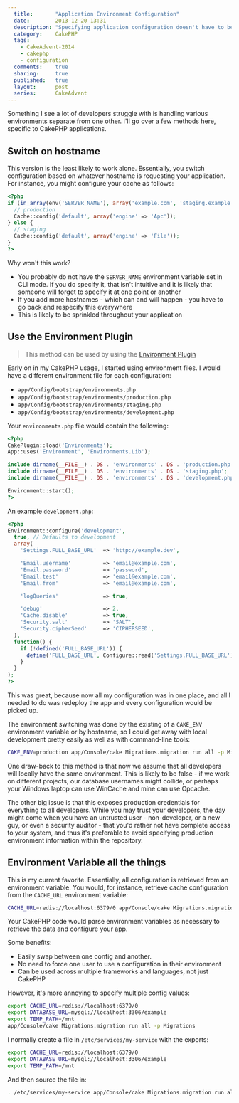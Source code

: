 ```yaml
---
  title:       "Application Environment Configuration"
  date:        2013-12-20 13:31
  description: "Specifying application configuration doesn't have to be hard, and here are three ways to do it!"
  category:    CakePHP
  tags:
    - CakeAdvent-2014
    - cakephp
    - configuration
  comments:    true
  sharing:     true
  published:   true
  layout:      post
  series:      CakeAdvent
---
```


Something I see a lot of developers struggle with is handling various environments separate from one other. I'll go over a few methods here, specific to CakePHP applications.

## Switch on hostname

This version is the least likely to work alone. Essentially, you switch configuration based on whatever hostname is requesting your application. For instance, you might configure your cache as follows:

```php
<?php
if (in_array(env('SERVER_NAME'), array('example.com', 'staging.example.com'))) {
  // production
  Cache::config('default', array('engine' => 'Apc'));
} else {
  // staging
  Cache::config('default', array('engine' => 'File'));
}
?>
```

Why won't this work?

- You probably do not have the `SERVER_NAME` environment variable set in CLI mode. If you do specify it, that isn't intuitive and it is likely that someone will forget to specify it at one point or another
- If you add more hostnames - which can and will happen - you have to go back and respecify this everywhere
- This is likely to be sprinkled throughout your application

## Use the Environment Plugin

> This method can be used by using the [Environment Plugin](https://github.com/octobear/cakephp-environments)

Early on in my CakePHP usage, I started using environment files. I would have a different environment file for each configuration:

- `app/Config/bootstrap/environments.php`
- `app/Config/bootstrap/environments/production.php`
- `app/Config/bootstrap/environments/staging.php`
- `app/Config/bootstrap/environments/development.php`

Your `environments.php` file would contain the following:

```php
<?php
CakePlugin::load('Environments');
App::uses('Environment', 'Environments.Lib');

include dirname(__FILE__) . DS . 'environments' . DS . 'production.php';
include dirname(__FILE__) . DS . 'environments' . DS . 'staging.php';
include dirname(__FILE__) . DS . 'environments' . DS . 'development.php';

Environment::start();
?>
```

An example `development.php`:

```php
<?php
Environment::configure('development',
  true, // Defaults to development
  array(
    'Settings.FULL_BASE_URL'  => 'http://example.dev',

    'Email.username'          => 'email@example.com',
    'Email.password'          => 'password',
    'Email.test'              => 'email@example.com',
    'Email.from'              => 'email@example.com',

    'logQueries'              => true,

    'debug'                   => 2,
    'Cache.disable'           => true,
    'Security.salt'           => 'SALT',
    'Security.cipherSeed'     => 'CIPHERSEED',
  ),
  function() {
    if (!defined('FULL_BASE_URL')) {
      define('FULL_BASE_URL', Configure::read('Settings.FULL_BASE_URL'));
    }
  }
);
?>
```

This was great, because now all my configuration was in one place, and all I needed to do was redeploy the app and every configuration would be picked up.

The environment switching was done by the existing of a `CAKE_ENV` environment variable or by hostname, so I could get away with local development pretty easily as well as with command-line tools:

```bash
CAKE_ENV=production app/Console/cake Migrations.migration run all -p Migrations
```

One draw-back to this method is that now we assume that all developers will locally have the same environment. This is likely to be false - if we work on different projects, our database usernames might collide, or perhaps your Windows laptop can use WinCache and mine can use Opcache.

The other big issue is that this exposes production credentials for everything to all developers. While you may trust your developers, the day might come when you have an untrusted user - non-developer, or a new guy, or even a security auditor - that you'd rather not have complete access to your system, and thus it's preferable to avoid specifying production environment information within the repository.

## Environment Variable all the things

This is my current favorite. Essentially, all configuration is retrieved from an environment variable. You would, for instance, retrieve cache configuration from the `CACHE_URL` environment variable:

```bash
CACHE_URL=redis://localhost:6379/0 app/Console/cake Migrations.migration run all -p Migrations
```

Your CakePHP code would parse environment variables as necessary to retrieve the data and configure your app.

Some benefits:

- Easily swap between one config and another.
- No need to force one user to use a configuration in their environment
- Can be used across multiple frameworks and languages, not just CakePHP

However, it's more annoying to specify multiple config values:

```bash
export CACHE_URL=redis://localhost:6379/0
export DATABASE_URL=mysql://localhost:3306/example
export TEMP_PATH=/mnt
app/Console/cake Migrations.migration run all -p Migrations
```

I normally create a file in `/etc/services/my-service` with the exports:

```bash
export CACHE_URL=redis://localhost:6379/0
export DATABASE_URL=mysql://localhost:3306/example
export TEMP_PATH=/mnt
```

And then source the file in:

```bash
. /etc/services/my-service app/Console/cake Migrations.migration run all -p Migrations
```
